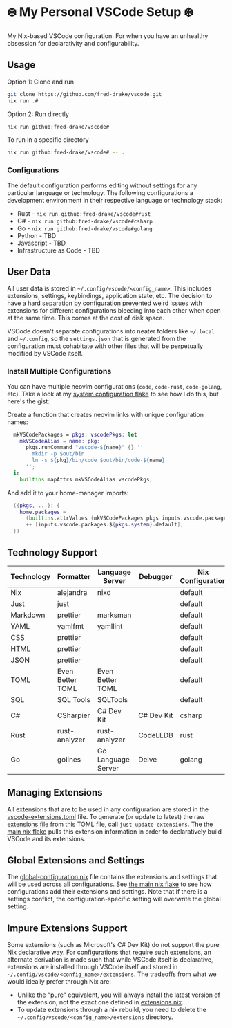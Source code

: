# ❄️ My Personal VSCode Setup ❄️

My Nix-based VSCode configuration. For when you have an unhealthy obsession for declarativity and configurability.

## Usage

Option 1: Clone and run

```bash
git clone https://github.com/fred-drake/vscode.git
nix run .#
```

Option 2: Run directly

```bash
nix run github:fred-drake/vscode#
```

To run in a specific directory

```bash
nix run github:fred-drake/vscode# -- .
```

### Configurations

The default configuration performs editing without settings for any particular language or technology. The following configurations a development environment in their respective language or technology stack:

- Rust - `nix run github:fred-drake/vscode#rust`
- C# - `nix run github:fred-drake/vscode#csharp`
- Go - `nix run github:fred-drake/vscode#golang`
- Python - TBD
- Javascript - TBD
- Infrastructure as Code - TBD

## User Data

All user data is stored in `~/.config/vscode/<config_name>`. This includes extensions, settings, keybindings, application state, etc. The decision to have a hard separation by configuration prevented weird issues with extensions for different configurations bleeding into each other when open at the same time. This comes at the cost of disk space.

VSCode doesn't separate configurations into neater folders like `~/.local` and `~/.config`, so the `settings.json` that is generated from the configuration must cohabitate with other files that will be perpetually modified by VSCode itself.

### Install Multiple Configurations

You can have multiple neovim configurations (`code`, `code-rust`, `code-golang`, etc). Take a look at my [system configuration flake](https://github.com/fred-drake/nix/blob/main/flake.nix) to see how I do this, but here's the gist:

Create a function that creates neovim links with unique configuration names:

```nix
  mkVSCodePackages = pkgs: vscodePkgs: let
    mkVSCodeAlias = name: pkg:
      pkgs.runCommand "vscode-${name}" {} ''
        mkdir -p $out/bin
        ln -s ${pkg}/bin/code $out/bin/code-${name}
      '';
  in
    builtins.mapAttrs mkVSCodeAlias vscodePkgs;
```

And add it to your home-manager imports:

```nix
  ({pkgs, ...}: {
    home.packages =
      (builtins.attrValues (mkVSCodePackages pkgs inputs.vscode.packages.${pkgs.system}))
      ++ [inputs.vscode.packages.${pkgs.system}.default];
  })
```

## Technology Support

| Technology | Formatter        | Language Server    | Debugger   | Nix Configuration |
| ---------- | ---------------- | ------------------ | ---------- | ----------------- |
| Nix        | alejandra        | nixd               |            | default           |
| Just       | just             |                    |            | default           |
| Markdown   | prettier         | marksman           |            | default           |
| YAML       | yamlfmt          | yamllint           |            | default           |
| CSS        | prettier         |                    |            | default           |
| HTML       | prettier         |                    |            | default           |
| JSON       | prettier         |                    |            | default           |
| TOML       | Even Better TOML | Even Better TOML   |            | default           |
| SQL        | SQL Tools        | SQLTools           |            | default           |
| C#         | CSharpier        | C# Dev Kit         | C# Dev Kit | csharp            |
| Rust       | rust-analyzer    | rust-analyzer      | CodeLLDB   | rust              |
| Go         | golines          | Go Language Server | Delve      | golang            |

## Managing Extensions

All extensions that are to be used in any configuration are stored in the [vscode-extensions.toml](./config/vscode-extensions.toml) file. To generate (or update to latest) the raw [extensions file](./config/extensions.nix) from this TOML file, call `just update-extensions`. The [the main nix flake](./flake.nix) pulls this extension information in order to declaratively build VSCode and its extensions.

## Global Extensions and Settings

The [global-configuration.nix](./config/global-configuration.nix) file contains the extensions and settings that will be used across all configurations. See [the main nix flake](./flake.nix) to see how configurations add their extensions and settings. Note that if there is a settings conflict, the configuration-specific setting will overwrite the global setting.

## Impure Extensions Support

Some extensions (such as Microsoft's C# Dev Kit) do not support the pure Nix declarative way. For configurations that require such extensions, an alternate derivation is made such that while VSCode itself is declarative, extensions are
installed through VSCode itself and stored in `~/.config/vscode/<config_name>/extensions`. The tradeoffs from what we would ideally prefer through Nix are:

- Unlike the "pure" equivalent, you will always install the latest version of the extension, not the exact one defined in [extensions.nix](./config/extensions.nix).
- To update extensions through a nix rebuild, you need to delete the `~/.config/vscode/<config_name>/extensions` directory.
